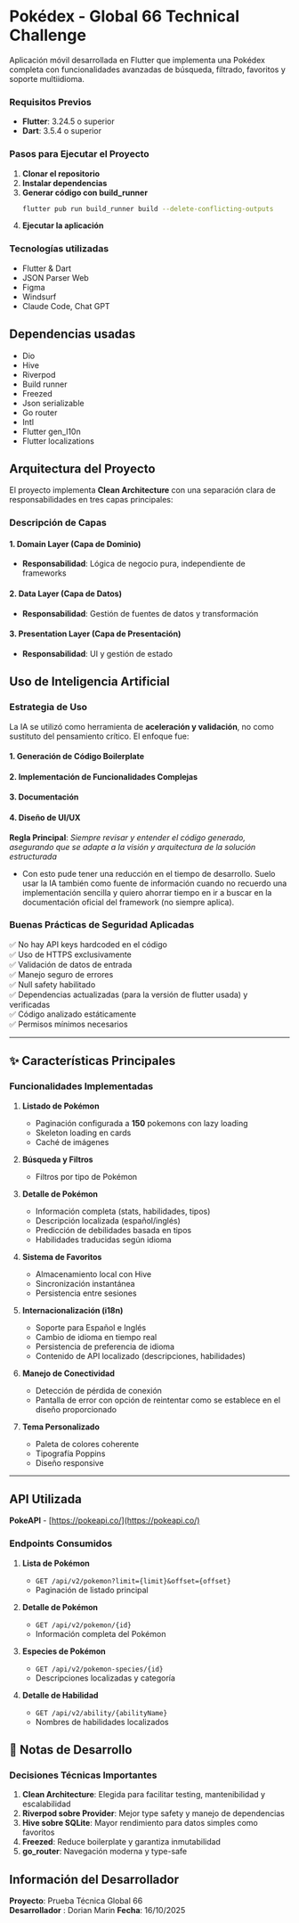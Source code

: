 # Pokédex - Global 66 Technical Challenge

Aplicación móvil desarrollada en Flutter que implementa una Pokédex completa con funcionalidades avanzadas de búsqueda, filtrado, favoritos y soporte multiidioma.


### Requisitos Previos

- **Flutter**: 3.24.5 o superior
- **Dart**: 3.5.4 o superior

### Pasos para Ejecutar el Proyecto

1. **Clonar el repositorio**
2. **Instalar dependencias**
3. **Generar código con build_runner**
   ```bash
   flutter pub run build_runner build --delete-conflicting-outputs
   ```
4. **Ejecutar la aplicación**

### Tecnologías utilizadas

- Flutter & Dart
- JSON Parser Web 
- Figma
- Windsurf
- Claude Code, Chat GPT

## Dependencias usadas

- Dio
- Hive
- Riverpod
- Build runner
- Freezed
- Json serializable
- Go router
- Intl
- Flutter gen_l10n
- Flutter localizations


## Arquitectura del Proyecto

El proyecto implementa **Clean Architecture** con una separación clara de responsabilidades en tres capas principales:

### Descripción de Capas

#### 1. **Domain Layer (Capa de Dominio)**
- **Responsabilidad**: Lógica de negocio pura, independiente de frameworks

#### 2. **Data Layer (Capa de Datos)**
- **Responsabilidad**: Gestión de fuentes de datos y transformación

#### 3. **Presentation Layer (Capa de Presentación)**
- **Responsabilidad**: UI y gestión de estado

## Uso de Inteligencia Artificial

### Estrategia de Uso

La IA se utilizó como herramienta de **aceleración y validación**, no como sustituto del pensamiento crítico. El enfoque fue:

#### 1. **Generación de Código Boilerplate**
#### 2. **Implementación de Funcionalidades Complejas**
#### 3. **Documentación**
#### 4. **Diseño de UI/UX**

**Regla Principal**: *Siempre revisar y entender el código generado, asegurando que se adapte a la visión y arquitectura de la solución estructurada*

- Con esto pude tener una reducción en el tiempo de desarrollo. Suelo usar la IA también como fuente de información cuando no recuerdo una implementación sencilla y quiero ahorrar tiempo en ir a buscar en la documentación oficial del framework (no siempre aplica).


### Buenas Prácticas de Seguridad Aplicadas

✅ No hay API keys hardcoded en el código  
✅ Uso de HTTPS exclusivamente  
✅ Validación de datos de entrada  
✅ Manejo seguro de errores  
✅ Null safety habilitado  
✅ Dependencias actualizadas (para la versión de flutter usada) y verificadas  
✅ Código analizado estáticamente  
✅ Permisos mínimos necesarios  

---

## ✨ Características Principales

### Funcionalidades Implementadas

1. **Listado de Pokémon**
   - Paginación configurada a **150** pokemons con lazy loading
   - Skeleton loading en cards
   - Caché de imágenes

2. **Búsqueda y Filtros**
   - Filtros por tipo de Pokémon

3. **Detalle de Pokémon**
   - Información completa (stats, habilidades, tipos)
   - Descripción localizada (español/inglés)
   - Predicción de debilidades basada en tipos
   - Habilidades traducidas según idioma

4. **Sistema de Favoritos**
   - Almacenamiento local con Hive
   - Sincronización instantánea
   - Persistencia entre sesiones

5. **Internacionalización (i18n)**
   - Soporte para Español e Inglés
   - Cambio de idioma en tiempo real
   - Persistencia de preferencia de idioma
   - Contenido de API localizado (descripciones, habilidades)

6. **Manejo de Conectividad**
   - Detección de pérdida de conexión 
   - Pantalla de error con opción de reintentar como se establece en el diseño proporcionado

7. **Tema Personalizado**
   - Paleta de colores coherente
   - Tipografía Poppins
   - Diseño responsive

---

## API Utilizada

**PokeAPI** - [https://pokeapi.co/](https://pokeapi.co/)

### Endpoints Consumidos

1. **Lista de Pokémon**
   - `GET /api/v2/pokemon?limit={limit}&offset={offset}`
   - Paginación de listado principal

2. **Detalle de Pokémon**
   - `GET /api/v2/pokemon/{id}`
   - Información completa del Pokémon

3. **Especies de Pokémon**
   - `GET /api/v2/pokemon-species/{id}`
   - Descripciones localizadas y categoría

4. **Detalle de Habilidad**
   - `GET /api/v2/ability/{abilityName}`
   - Nombres de habilidades localizados

## 📝 Notas de Desarrollo

### Decisiones Técnicas Importantes

1. **Clean Architecture**: Elegida para facilitar testing, mantenibilidad y escalabilidad
2. **Riverpod sobre Provider**: Mejor type safety y manejo de dependencias
3. **Hive sobre SQLite**: Mayor rendimiento para datos simples como favoritos
4. **Freezed**: Reduce boilerplate y garantiza inmutabilidad
5. **go_router**: Navegación moderna y type-safe


## Información del Desarrollador

**Proyecto**: Prueba Técnica Global 66  
**Desarrollador** : Dorian Marin
**Fecha**: 16/10/2025




